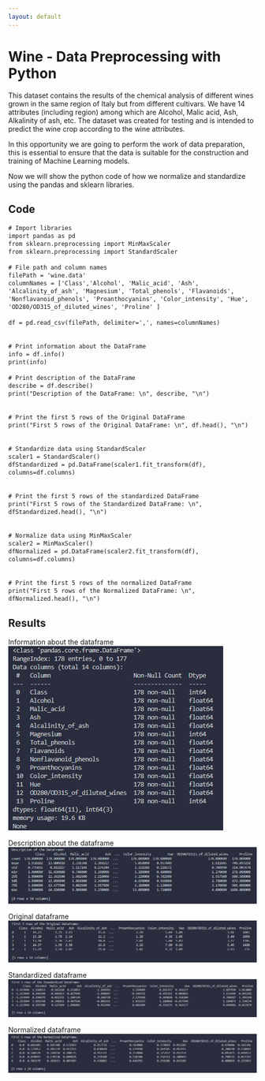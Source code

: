 ```yaml
---
layout: default
---
```


# Wine - Data Preprocessing with Python

This dataset contains the results of the chemical analysis of different wines grown in the same region of Italy but from different cultivars.
We have 14 attributes (including region) among which are Alcohol, Malic acid, Ash, Alkalinity of ash, etc.
The dataset was created for testing and is intended to predict the wine crop according to the wine attributes.

In this opportunity we are going to perform the work of data preparation, this is essential to ensure that the data is suitable for the construction and training of Machine Learning models.

Now we will show the python code of how we normalize and standardize using the pandas and sklearn libraries.

## Code
```
# Import libraries
import pandas as pd
from sklearn.preprocessing import MinMaxScaler
from sklearn.preprocessing import StandardScaler

# File path and column names
filePath = 'wine.data'
columnNames = ['Class','Alcohol', 'Malic_acid', 'Ash', 'Alcalinity_of_ash', 'Magnesium', 'Total_phenols', 'Flavanoids', 'Nonflavanoid_phenols', 'Proanthocyanins', 'Color_intensity', 'Hue', 'OD280/OD315_of_diluted_wines', 'Proline' ]

df = pd.read_csv(filePath, delimiter=',', names=columnNames)


# Print information about the DataFrame
info = df.info()
print(info)

# Print description of the DataFrame
describe = df.describe()
print("Description of the DataFrame: \n", describe, "\n")


# Print the first 5 rows of the Original DataFrame
print("First 5 rows of the Original DataFrame: \n", df.head(), "\n")


# Standardize data using StandardScaler
scaler1 = StandardScaler()
dfStandardized = pd.DataFrame(scaler1.fit_transform(df), columns=df.columns)


# Print the first 5 rows of the standardized DataFrame
print("First 5 rows of the Standardized DataFrame: \n", dfStandardized.head(), "\n")


# Normalize data using MinMaxScaler
scaler2 = MinMaxScaler()
dfNormalized = pd.DataFrame(scaler2.fit_transform(df), columns=df.columns)


# Print the first 5 rows of the normalized DataFrame
print("First 5 rows of the Normalized DataFrame: \n", dfNormalized.head(), "\n")
```

## Results
Information about the dataframe
![Octocat](https://github.com/GuilleFerreira/Machine-Learning-Portfolio/blob/main/assets/img/wine/information.png?raw=true)

Description about the dataframe
![Octocat](https://github.com/GuilleFerreira/Machine-Learning-Portfolio/blob/main/assets/img/wine/description.png?raw=true)

Original dataframe
![Octocat](https://github.com/GuilleFerreira/Machine-Learning-Portfolio/blob/main/assets/img/wine/original.png?raw=true)

Standardized dataframe
![Octocat](https://github.com/GuilleFerreira/Machine-Learning-Portfolio/blob/main/assets/img/wine/standarized.png?raw=true)

Normalized dataframe
![Octocat](https://github.com/GuilleFerreira/Machine-Learning-Portfolio/blob/main/assets/img/wine/normalized.png?raw=true)

